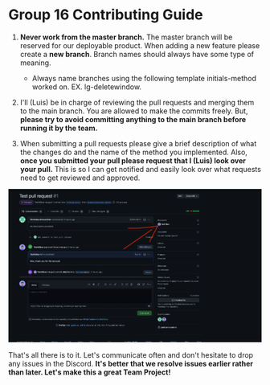 # Group 16 Contributing Guide

1. **Never work from the master branch.** The master branch will be reserved for our deployable product. When adding a new feature please create a **new branch**. Branch names should always have some type of meaning.
    - Always name branches using the following template initials-method worked on. EX. lg-deletewindow.
    
2. I'll (Luis) be in charge of reviewing the pull requests and merging them to the main branch. You are allowed to make the commits freely. But, **please try to avoid committing anything to the main branch before running it by the team.**

3. When submitting a pull requests please give a brief description of what the changes do and the name of the method you implemented. Also, **once you submitted your pull please request that I (Luis) look over your pull.** This is so I can get notified and easily look over what requests need to get reviewed and approved.

![Reviewer](ReadMeImages/review.png)

That's all there is to it. Let's communicate often and don't hesitate to drop any issues in the Discord. **It's better that we resolve issues earlier rather than later. Let's make this a great Team Project!**

